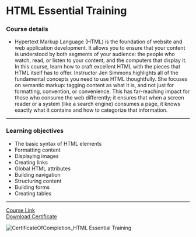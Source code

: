 # HTML Essential Training
### Course details
- Hypertext Markup Language (HTML) is the foundation of website and web application development. It allows you to ensure that your content is understood by both segments of your audience: the people who watch, read, or listen to your content, and the computers that display it. In this course, learn how to craft excellent HTML with the pieces that HTML itself has to offer. Instructor Jen Simmons highlights all of the fundamental concepts you need to use HTML thoughtfully. She focuses on semantic markup: tagging content as what it is, and not just for formatting, convention, or convenience. This has far-reaching impact for those who consume the web differently; it ensures that when a screen reader or a system (like a search engine) consumes a page, it knows exactly what it contains and how to categorize that information.
---
### Learning objectives
- The basic syntax of HTML elements
- Formatting content
- Displaying images
- Creating links
- Global HTML attributes
- Building navigation
- Structuring content
- Building forms
- Creating tables
-------------------------------
[Course Link](https://www.linkedin.com/learning/html-essential-training-4)
<br>[Download Certificate](https://drive.google.com/file/d/1OnD51-LLg8Xr3b4BqWe-SlCp2FoIzzYC/view?usp=sharing)

![CertificateOfCompletion_HTML Essential Training](https://user-images.githubusercontent.com/52893501/137818336-b0f9084a-e4c7-48d8-8ae6-8e10d8a4fb11.jpg)